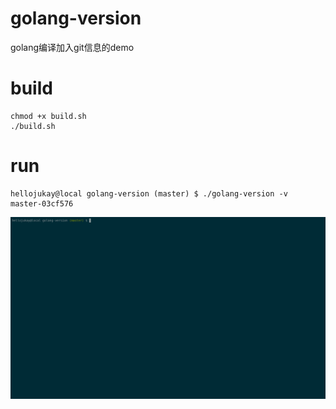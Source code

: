 # golang-version
golang编译加入git信息的demo
# build
```shell
chmod +x build.sh
./build.sh
```

# run 
```shell
hellojukay@local golang-version (master) $ ./golang-version -v
master-03cf576
```
![img](./demo.gif)